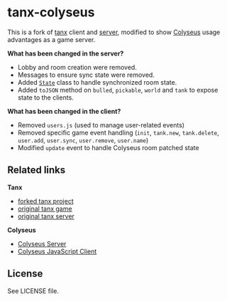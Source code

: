 # tanx-colyseus

This is a fork of [tanx](http://playcanv.as/p/aP0oxhUr) client and
[server](https://github.com/Maksims/tanx), modified to show
[Colyseus](https://github.com/gamestdio/colyseus) usage advantages as a game
server.

**What has been changed in the server?**

- Lobby and room creation were removed.
- Messages to ensure sync state were removed.
- Added [`State`](modules/state.js) class to handle synchronized room state.
- Added `toJSON` method on `bulled`, `pickable`, `world` and `tank` to expose
  state to the clients.

**What has been changed in the client?**

- Removed `users.js` (used to manage user-related events)
- Removed specific game event handling (`init`, `tank.new`, `tank.delete`, `user.add`, `user.sync`, `user.remove`, `user.name`)
- Modified `update` event to handle Colyseus room patched state

## Related links

**Tanx**

- [forked tanx project](https://playcanvas.com/project/367035/overview/tanxcolyseus)
- [original tanx game](http://playcanv.as/p/aP0oxhUr)
- [original tanx server](https://github.com/Maksims/tanx)

**Colyseus**

- [Colyseus Server](https://github.com/gamestdio/colyseus)
- [Colyseus JavaScript Client](https://github.com/gamestdio/colyseus.js)

## License

See LICENSE file.
